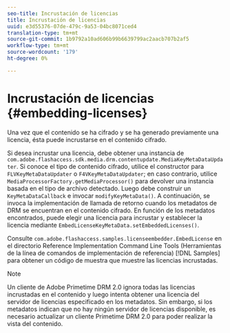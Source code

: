 ```yaml
---
seo-title: Incrustación de licencias
title: Incrustación de licencias
uuid: e3d55376-07de-479c-9a53-04bc8071ced4
translation-type: tm+mt
source-git-commit: 1b9792a10ad606b99b6639799ac2aacb707b2af5
workflow-type: tm+mt
source-wordcount: '179'
ht-degree: 0%

---
```



# Incrustación de licencias {#embedding-licenses}

Una vez que el contenido se ha cifrado y se ha generado previamente una licencia, ésta puede incrustarse en el contenido cifrado.

Si desea incrustar una licencia, debe obtener una instancia de `com.adobe.flashaccess.sdk.media.drm.contentupdate.MediaKeyMetaDataUpdater`. Si conoce el tipo de contenido cifrado, utilice el constructor para `FLVKeyMetaDataUpdater` o `F4VKeyMetaDataUpdater`; en caso contrario, utilice `MediaProcessorFactory.getMediaProcessor()` para devolver una instancia basada en el tipo de archivo detectado. Luego debe construir un `KeyMetaDataCallback` e invocar `modifyKeyMetaData()`. A continuación, se invoca la implementación de llamada de retorno cuando los metadatos de DRM se encuentran en el contenido cifrado. En función de los metadatos encontrados, puede elegir una licencia para incrustar y establecer la licencia mediante `EmbedLicenseKeyMetaData.setEmbeddedLicenses()`.

Consulte `com.adobe.flashaccess.samples.licenseembedder.EmbedLicense` en el directorio Reference Implementation Command Line Tools (Herramientas de la línea de comandos de implementación de referencia) [!DNL Samples] para obtener un código de muestra que muestre las licencias incrustadas.

>[!NOTE]
>
>Un cliente de Adobe Primetime DRM 2.0 ignora todas las licencias incrustadas en el contenido y luego intenta obtener una licencia del servidor de licencias especificado en los metadatos. Sin embargo, si los metadatos indican que no hay ningún servidor de licencias disponible, es necesario actualizar un cliente Primetime DRM 2.0 para poder realizar la vista del contenido.

